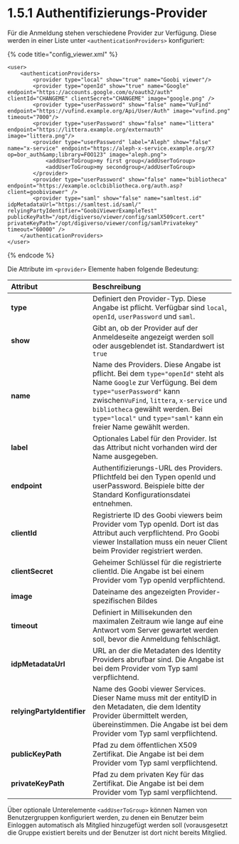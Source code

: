 # 1.5.1 Authentifizierungs-Provider

Für die Anmeldung stehen verschiedene Provider zur Verfügung. Diese werden in einer Liste unter `<authenticationProviders>` konfiguriert:

{% code title="config\_viewer.xml" %}
```markup
<user>
    <authenticationProviders>
        <provider type="local" show="true" name="Goobi viewer"/>
        <provider type="openId" show="true" name="Google" endpoint="https://accounts.google.com/o/oauth2/auth" clientId="CHANGEME" clientSecret="CHANGEME" image="google.png" />
        <provider type="userPassword" show="false" name="VuFind" endpoint="https://vufind.example.org/Api/User/Auth" image="vufind.png" timeout="7000"/>
        <provider type="userPassword" show="false" name="littera" endpoint="https://littera.example.org/externauth" image="littera.png"/>
        <provider type="userPassword" label="Aleph" show="false" name="x-service" endpoint="https://aleph-x-service.example.org/X?op=bor_auth&amp;library=FOO123" image="aleph.png">
            <addUserToGroup>my first group</addUserToGroup>
            <addUserToGroup>my secondgroup</addUserToGroup>
        </provider>
        <provider type="userPassword" show="false" name="bibliotheca" endpoint="https://example.oclcbibliotheca.org/auth.asp?client=goobiviewer" />
        <provider type="saml" show="false" name="samltest.id" idpMetadataUrl="https://samltest.id/saml/" relyingPartyIdentifier="GoobiViewerExampleTest" publicKeyPath="/opt/digiverso/viewer/config/samlX509cert.cert" privateKeyPath="/opt/digiverso/viewer/config/samlPrivatekey" timeout="60000" />
    </authenticationProviders>
</user>
```
{% endcode %}

Die Attribute im `<provider>` Elemente haben folgende Bedeutung:

| Attribut | Beschreibung |
| :--- | :--- |
| **type** | Definiert den Provider-Typ. Diese Angabe ist pflicht. Verfügbar sind `local`, `openId`, `userPassword` und `saml`. |
| **show** | Gibt an, ob der Provider auf der Anmeldeseite angezeigt werden soll oder ausgeblendet ist. Standardwert ist `true` |
| **name** | Name des Providers. Diese Angabe ist pflicht. Bei dem `type="openId"` steht als Name  `Google` zur Verfügung. Bei dem `type="userPassword"` kann zwischen`VuFind`, `littera`, `x-service` und `bibliotheca` gewählt werden. Bei `type="local"` und `type="saml"` kann ein freier Name gewählt werden. |
| **label** | Optionales Label für den Provider. Ist das Attribut nicht vorhanden wird der Name ausgegeben. |
| **endpoint** | Authentifizierungs-URL des Providers. Pflichtfeld bei den Typen openId und userPassword. Beispiele bitte der Standard Konfigurationsdatei entnehmen.  |
| **clientId** | Registrierte ID des Goobi viewers beim Provider vom Typ openId. Dort ist das Attribut auch verpflichtend. Pro Goobi viewer Installation muss ein neuer Client beim Provider registriert werden. |
| **clientSecret** | Geheimer Schlüssel für die registrierte clientId. Die Angabe ist bei einem Provider vom Typ openId verpflichtend. |
| **image** | Dateiname des angezeigten Provider-spezifischen Bildes |
| **timeout** | Definiert in Millisekunden den maximalen Zeitraum wie lange auf eine Antwort vom Server gewartet werden soll, bevor die Anmeldung fehlschlägt. |
| **idpMetadataUrl** | URL an der die Metadaten des Identity Providers abrufbar sind. Die Angabe ist bei dem Provider vom Typ saml verpflichtend. |
| **relyingPartyIdentifier** | Name des Goobi viewer Services. Dieser Name muss mit der entityID in den Metadaten, die dem Identity Provider übermittelt werden, übereinstimmen. Die Angabe ist bei dem Provider vom Typ saml verpflichtend. |
| **publicKeyPath** | Pfad zu dem öffentlichen X509 Zertifikat. Die Angabe ist bei dem Provider vom Typ saml verpflichtend. |
| **privateKeyPath** | Pfad zu dem privaten Key für das Zertifikat. Die Angabe ist bei dem Provider vom Typ saml verpflichtend. |

Über optionale Unterelemente `<addUserToGroup>` können Namen von Benutzergruppen konfiguriert werden, zu denen ein Benutzer beim Einloggen automatisch als Mitglied hinzugefügt werden soll \(vorausgesetzt die Gruppe existiert bereits und der Benutzer ist dort nicht bereits Mitglied.

